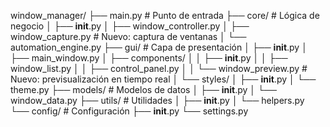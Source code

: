 window_manager/
├── main.py                 # Punto de entrada
├── core/                   # Lógica de negocio
│   ├── __init__.py
│   ├── window_controller.py
│   ├── window_capture.py   # Nuevo: captura de ventanas
│   └── automation_engine.py
├── gui/                    # Capa de presentación
│   ├── __init__.py
│   ├── main_window.py
│   ├── components/
│   │   ├── __init__.py
│   │   ├── window_list.py
│   │   ├── control_panel.py
│   │   └── window_preview.py  # Nuevo: previsualización en tiempo real
│   └── styles/
│       ├── __init__.py
│       └── theme.py
├── models/                 # Modelos de datos
│   ├── __init__.py
│   └── window_data.py
├── utils/                  # Utilidades
│   ├── __init__.py
│   └── helpers.py
└── config/                 # Configuración
    ├── __init__.py
    └── settings.py